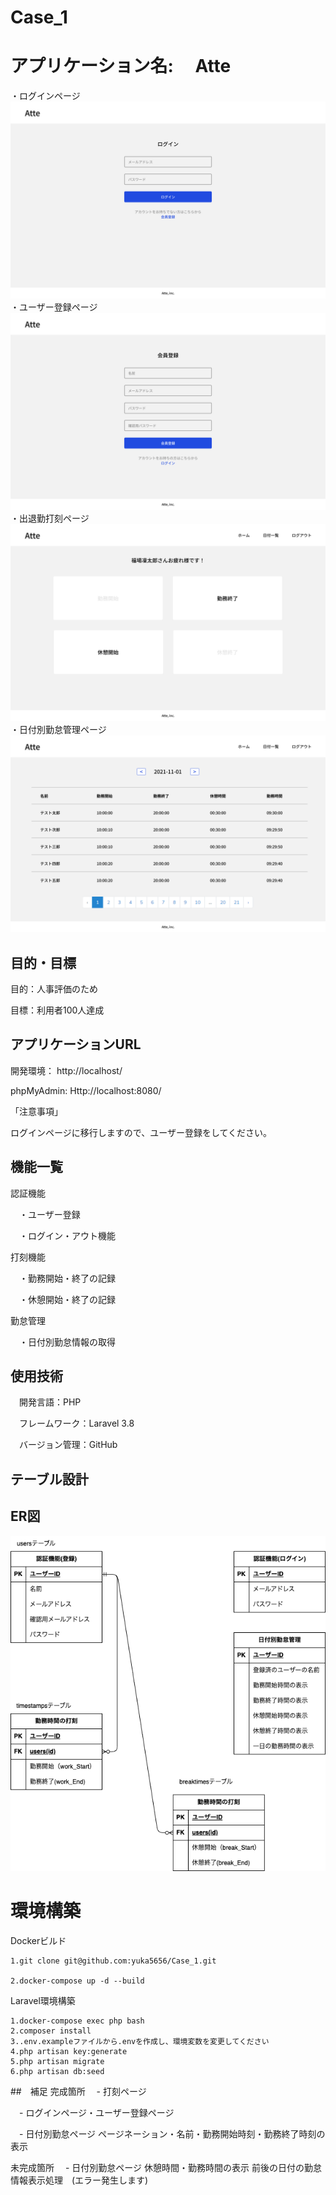 # Case_1

# アプリケーション名: 　Atte
・ログインページ
![ログインページ](img/image-1.png)
・ユーザー登録ページ
![ユーザー登録ページ](img/image-2.png)
・出退勤打刻ページ
![打刻ページ](img/image.png)
・日付別勤怠管理ページ
![日付別勤怠管理ページ](img/image-3.png)

## 目的・目標
目的：人事評価のため

目標：利用者100人達成

## アプリケーションURL
開発環境： http://localhost/

phpMyAdmin: Http://localhost:8080/

「注意事項」

ログインページに移行しますので、ユーザー登録をしてください。

<!-- ##　他のリポジトリ
関係するリポジトリがあれば記載 -->

## 機能一覧
認証機能

　・ユーザー登録

　・ログイン・アウト機能

打刻機能

　・勤務開始・終了の記録

　・休憩開始・終了の記録

勤怠管理

　・日付別勤怠情報の取得

## 使用技術
　開発言語：PHP

　フレームワーク：Laravel 3.8

　バージョン管理：GitHub

## テーブル設計


## ER図
![ER図](img/index.drawio.png)

# 環境構築

Dockerビルド

    1.git clone git@github.com:yuka5656/Case_1.git

    2.docker-compose up -d --build

Laravel環境構築

    1.docker-compose exec php bash
    2.composer install
    3..env.exampleファイルから.envを作成し、環境変数を変更してください
    4.php artisan key:generate
    5.php artisan migrate
    6.php artisan db:seed

##　補足
完成箇所
　- 打刻ページ

　- ログインページ・ユーザー登録ページ

　- 日付別勤怠ページ
    ページネーション・名前・勤務開始時刻・勤務終了時刻の表示

未完成箇所
　- 日付別勤怠ページ
    休憩時間・勤務時間の表示
    前後の日付の勤怠情報表示処理　(エラー発生します)

